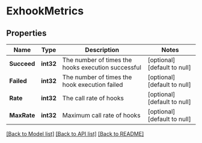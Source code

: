 # ExhookMetrics

## Properties
Name | Type | Description | Notes
------------ | ------------- | ------------- | -------------
**Succeed** | **int32** | The number of times the hooks execution successful | [optional] [default to null]
**Failed** | **int32** | The number of times the hook execution failed | [optional] [default to null]
**Rate** | **int32** | The call rate of hooks | [optional] [default to null]
**MaxRate** | **int32** | Maximum call rate of hooks | [optional] [default to null]

[[Back to Model list]](../README.md#documentation-for-models) [[Back to API list]](../README.md#documentation-for-api-endpoints) [[Back to README]](../README.md)

